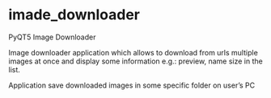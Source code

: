 # imade_downloader
PyQT5 Image Downloader

Image downloader application which allows to download from urls multiple images at once and display some information e.g.: preview, name size in the list.

Application save downloaded images in some specific folder on user’s PC